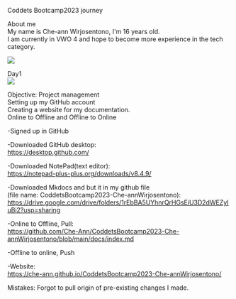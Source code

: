 Coddets Bootcamp2023 journey

About me\
My name is Che-ann Wirjosentono, I'm 16 years old.\
I am currently in VWO 4 and hope to become more experience in the tech category.

![](https://lh5.googleusercontent.com/pOJhhLeL_j1xBzbz3579YzZ1aqOCwrbPwVzmUfk9dS7QC93bHfXTyGuKwMVycWHCL_2GIsYC0PRILc4LGin0L1OnUBk3GFK8i-CXWFbMdFyjQQg2zRrxWMnfPwE31URs3BsSNNigh6GtoJWTd8RAsXY)

Day1\
![](https://lh5.googleusercontent.com/JnnouEnJ-3QiMwq29MaWs_j48YRJjZ6fHnz-xa74393EHPot1_zRsrZ1DexJjFY8B18okmyUyBnGn3LjLs-ahkH6oUViHjECszxwwEq2ESzci_6p3YmRoD-vSb386cZY07zrecd8AHk86gWnyfjZBGE)

Objective:  Project management\
Setting up my GitHub account\
Creating a website for my documentation.\
Online to Offline and Offline to Online



-Signed up in GitHub

-Downloaded GitHub desktop:\
https://desktop.github.com/

-Downloaded NotePad(text editor):\
https://notepad-plus-plus.org/downloads/v8.4.9/

-Downloaded Mkdocs and but it in my github file\
(file name: CoddetsBootcamp2023-Che-annWirjosentono):\
<https://drive.google.com/drive/folders/1rEbBA5UYhnrQrHGsEiU3D2dWEZyIuBi2?usp=sharing>

-Online to Offline, Pull:\
https://github.com/Che-Ann/CoddetsBootcamp2023-Che-annWirjosentono/blob/main/docs/index.md

-Offline to online, Push

-Website:\
https://che-ann.github.io/CoddetsBootcamp2023-Che-annWirjosentono/



Mistakes: Forgot to pull origin of pre-existing changes I made.
